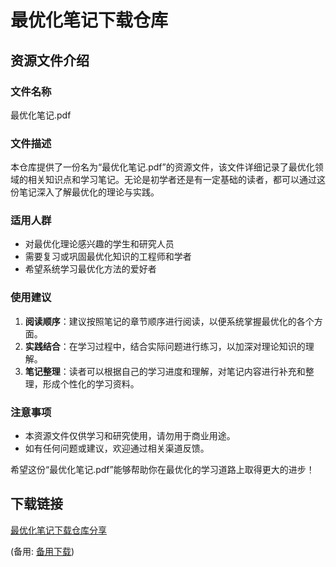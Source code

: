# 最优化笔记下载仓库

## 资源文件介绍

### 文件名称
最优化笔记.pdf

### 文件描述
本仓库提供了一份名为“最优化笔记.pdf”的资源文件，该文件详细记录了最优化领域的相关知识点和学习笔记。无论是初学者还是有一定基础的读者，都可以通过这份笔记深入了解最优化的理论与实践。

### 适用人群
- 对最优化理论感兴趣的学生和研究人员
- 需要复习或巩固最优化知识的工程师和学者
- 希望系统学习最优化方法的爱好者

### 使用建议
1. **阅读顺序**：建议按照笔记的章节顺序进行阅读，以便系统掌握最优化的各个方面。
2. **实践结合**：在学习过程中，结合实际问题进行练习，以加深对理论知识的理解。
3. **笔记整理**：读者可以根据自己的学习进度和理解，对笔记内容进行补充和整理，形成个性化的学习资料。

### 注意事项
- 本资源文件仅供学习和研究使用，请勿用于商业用途。
- 如有任何问题或建议，欢迎通过相关渠道反馈。

希望这份“最优化笔记.pdf”能够帮助你在最优化的学习道路上取得更大的进步！

## 下载链接
[最优化笔记下载仓库分享](https://pan.quark.cn/s/c62fbf320ffe) 

(备用: [备用下载](https://pan.baidu.com/s/1rHhRUZpfTmdj-0KIcm3kSw?pwd=1234))
